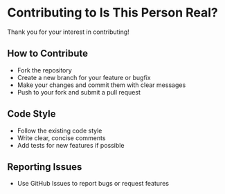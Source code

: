 # Contributing to Is This Person Real?

Thank you for your interest in contributing!

## How to Contribute

- Fork the repository
- Create a new branch for your feature or bugfix
- Make your changes and commit them with clear messages
- Push to your fork and submit a pull request

## Code Style

- Follow the existing code style
- Write clear, concise comments
- Add tests for new features if possible

## Reporting Issues

- Use GitHub Issues to report bugs or request features 
